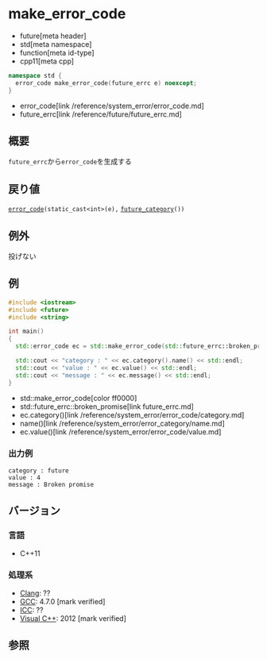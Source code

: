 # make_error_code
* future[meta header]
* std[meta namespace]
* function[meta id-type]
* cpp11[meta cpp]

```cpp
namespace std {
  error_code make_error_code(future_errc e) noexcept;
}
```
* error_code[link /reference/system_error/error_code.md]
* future_errc[link /reference/future/future_errc.md]

## 概要
`future_errc`から`error_code`を生成する


## 戻り値
[`error_code`](/reference/system_error/error_code.md)`(static_cast<int>(e),` [`future_category`](future_category.md)`())`


## 例外
投げない


## 例
```cpp example
#include <iostream>
#include <future>
#include <string>

int main()
{
  std::error_code ec = std::make_error_code(std::future_errc::broken_promise);

  std::cout << "category : " << ec.category().name() << std::endl;
  std::cout << "value : " << ec.value() << std::endl;
  std::cout << "message : " << ec.message() << std::endl;
}
```
* std::make_error_code[color ff0000]
* std::future_errc::broken_promise[link future_errc.md]
* ec.category()[link /reference/system_error/error_code/category.md]
* name()[link /reference/system_error/error_category/name.md]
* ec.value()[link /reference/system_error/error_code/value.md]

### 出力例
```
category : future
value : 4
message : Broken promise
```

## バージョン
### 言語
- C++11

### 処理系
- [Clang](/implementation.md#clang): ??
- [GCC](/implementation.md#gcc): 4.7.0 [mark verified]
- [ICC](/implementation.md#icc): ??
- [Visual C++](/implementation.md#visual_cpp): 2012 [mark verified]


## 参照



